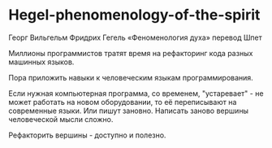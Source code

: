 # Hegel-phenomenology-of-the-spirit
Георг Вильгельм Фридрих Гегель
«Феноменология духа»
перевод Шпет

Миллионы программистов тратят время на рефакторинг кода разных машинных языков.

Пора приложить навыки к человеческим языкам программирования.

Если нужная компьютерная программа, со временем, "устаревает" - не может работать на новом оборудовании, то её переписывают на современные языки.
Или пишут зановно.
Написать заново вершины человеческой мысли сложно.

Рефакторить вершины - доступно и полезно.
